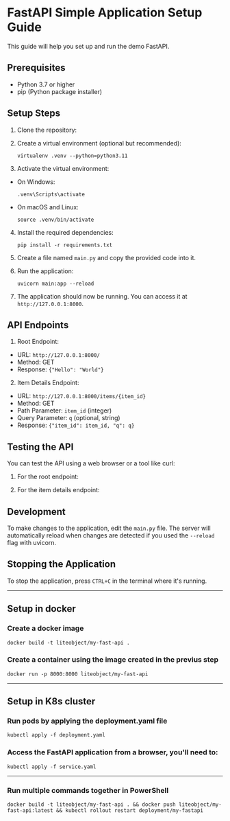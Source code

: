 # FastAPI Simple Application Setup Guide

This guide will help you set up and run the demo FastAPI.

## Prerequisites

- Python 3.7 or higher
- pip (Python package installer)

## Setup Steps

1. Clone the repository:

2. Create a virtual environment (optional but recommended):
   ```
   virtualenv .venv --python=python3.11 
   ```
3. Activate the virtual environment:
- On Windows:
  ```
  .venv\Scripts\activate
  ```
- On macOS and Linux:
  ```
  source .venv/bin/activate
  ```

4. Install the required dependencies:
   ```
   pip install -r requirements.txt
   ```     

5. Create a file named `main.py` and copy the provided code into it.

6. Run the application:
   ```
   uvicorn main:app --reload
   ```

7. The application should now be running. You can access it at `http://127.0.0.1:8000`.

## API Endpoints

1. Root Endpoint:
- URL: `http://127.0.0.1:8000/`
- Method: GET
- Response: `{"Hello": "World"}`

2. Item Details Endpoint:
- URL: `http://127.0.0.1:8000/items/{item_id}`
- Method: GET
- Path Parameter: `item_id` (integer)
- Query Parameter: `q` (optional, string)
- Response: `{"item_id": item_id, "q": q}`

## Testing the API

You can test the API using a web browser or a tool like curl:

1. For the root endpoint:

2. For the item details endpoint:

## Development

To make changes to the application, edit the `main.py` file. The server will automatically reload when changes are detected if you used the `--reload` flag with uvicorn.

## Stopping the Application

To stop the application, press `CTRL+C` in the terminal where it's running.

---
## Setup in docker
### Create a docker image
    docker build -t liteobject/my-fast-api .

### Create a container using the image created in the previus step
    docker run -p 8000:8000 liteobject/my-fast-api
--- 
## Setup in K8s cluster
### Run pods by applying the deployment.yaml file
    kubectl apply -f deployment.yaml
### Access the FastAPI application from a browser, you'll need to:
    kubectl apply -f service.yaml 
   
---
### Run multiple commands together in PowerShell
    docker build -t liteobject/my-fast-api . && docker push liteobject/my-fast-api:latest && kubectl rollout restart deployment/my-fastapi  


